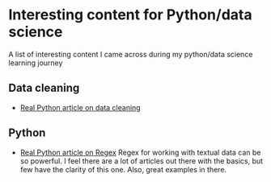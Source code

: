 # Interesting content for Python/data science
A list of interesting content I came across during my python/data science learning journey

## Data cleaning
* [Real Python article on data cleaning](https://realpython.com/python-data-cleaning-numpy-pandas/)

## Python
* [Real Python article on Regex](https://realpython.com/regex-python/)
Regex for working with textual data can be so powerful. I feel there are a lot of articles out there with the basics, but few have the clarity of this one. Also, great examples in there. 
